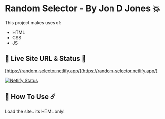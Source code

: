# Random Selector - By Jon D Jones 💥

This project makes uses of:

- HTML
- CSS
- JS

## 👻 Live Site URL & Status 👺

[https://random-selector.netlify.app/](https://random-selector.netlify.app/)

[![Netlify Status](https://api.netlify.com/api/v1/badges/489f9055-10c9-455c-9f4f-cff234ebd4bf/deploy-status)](https://app.netlify.com/sites/random-selector/deploys)

## 👾 How To Use ☄️

Load the site.. its HTML only!
